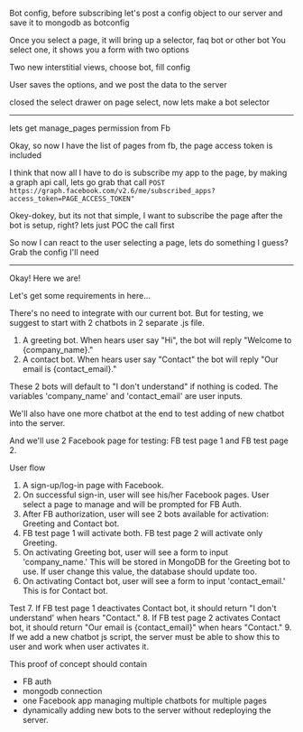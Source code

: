 
Bot config, before subscribing let's post a config object to our server and save it to mongodb as botconfig

Once you select a page, it will bring up a selector, faq bot or other bot
You select one, it shows you a form with two options

Two new interstitial views, choose bot, fill config

User saves the options, and we post the data to the server

closed the select drawer on page select, now lets make a bot selector

-------

lets get manage_pages permission from Fb

Okay, so now I have the list of pages from fb, the page access token is included

I think that now all I have to do is subscribe my app to the page, by making 
a graph api call, lets go grab that call
`POST https://graph.facebook.com/v2.6/me/subscribed_apps?access_token=PAGE_ACCESS_TOKEN"`

Okey-dokey, but its not that simple, I want to subscribe the page after the bot is setup, right? lets just POC the call first


So now I can react to the user selecting a page, lets do something I guess? Grab the config I'll need

-----

Okay! Here we are!

Let's get some requirements in here...

There's no need to integrate with our current bot. But for testing, we suggest to start with 2 chatbots in 2 separate .js file. 
1. A greeting bot. When hears user say "Hi", the bot will reply "Welcome to {company_name}." 
2. A contact bot. When hears user say "Contact" the bot will reply "Our email is {contact_email}."

These 2 bots will default to "I don't understand" if nothing is coded. The variables 'company_name' and 'contact_email' are user inputs.

We'll also have one more chatbot at the end to test adding of new chatbot into the server.

And we'll use 2 Facebook page for testing: FB test page 1 and FB test page 2.

User flow
1. A sign-up/log-in page with Facebook.
2. On successful sign-in, user will see his/her Facebook pages. User select a page to manage and will be prompted for FB Auth.
3. After FB authorization, user will see 2 bots available for activation: Greeting and Contact bot.
4. FB test page 1 will activate both. FB test page 2 will activate only Greeting.
5. On activating Greeting bot, user will see a form to input 'company_name.' This will be stored in MongoDB for the Greeting bot to use. If user change this value, the database should update too.
6. On activating Contact bot, user will see a form to input 'contact_email.'  This is for Contact bot. 

Test
7. If FB test page 1 deactivates Contact bot, it should return "I don't understand' when hears "Contact."
8. If FB test page 2 activates Contact bot, it should return "Our email is {contact_email}" when hears "Contact."
9. If we add a new chatbot js script, the server must be able to show this to user and work when user activates it.

This proof of concept should contain 
- FB auth
- mongodb connection
- one Facebook app managing multiple chatbots for multiple pages 
- dynamically adding new bots to the server without redeploying the server. 

